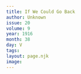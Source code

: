 ```yaml
---
title: If We Could Go Back
author: Unknown
issue: 20
volume: 9
year: 1916
month: 38
day: V
tags:
layout: page.njk
image:
---
```


